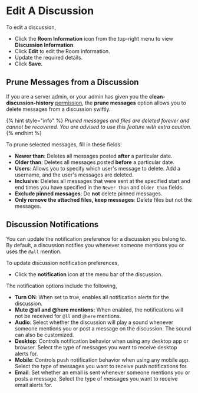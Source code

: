 # Edit A Discussion

To edit a discussion,

* Click the **Room Information** icon from the top-right menu to view **Discussion Information**.
* Click **Edit** to edit the Room information.
* Update the required details.
* Click **Save.**

## Prune Messages from a Discussion

If you are a server admin, or your admin has given you the **clean-discussion-history** [permission](../../../workspace-administration/permissions.md), the **prune messages** option allows you to delete messages from a discussion swiftly.

{% hint style="info" %}
_Pruned messages and files are deleted forever and cannot be recovered. You are advised to use this feature with extra caution._
{% endhint %}

To prune selected messages, fill in these fields:

* **Newer than**: Deletes all messages posted **after** a particular date.
* **Older than**: Deletes all messages posted **before** a particular date.
* **Users**: Allows you to specify which user's message to delete. Add a username, and the user's messages are deleted.
* **Inclusive**: Deletes all messages that were sent at the specified start and end times you have specified in the `Newer than` and `Older than` fields.
* **Exclude pinned messages**: Do **not** delete pinned messages.
* **Only remove the attached files, keep messages**: Delete files but not the messages.

## Discussion Notifications

You can update the notification preference for a discussion you belong to. By default, a discussion notifies you whenever someone mentions you or uses the `@all` mention.

To update discussion notification preferences,

* Click the **notification** icon at the menu bar of the discussion.

The notification options include the following,

* **Turn ON**: When set to true, enables all notification alerts for the discussion.
* **Mute @all and @here mentions:** When enabled, the notifications will not be received for `@ll` and `@here` mentions.
* **Audio**: Select whether the discussion will play a sound whenever someone mentions you or post a message on the discussion. The sound can also be customized.
* **Desktop**: Controls notification behavior when using any desktop app or browser. Select the type of messages you want to receive desktop alerts for.
* **Mobile**: Controls push notification behavior when using any mobile app. Select the type of messages you want to receive push notifications for.
* **Email**: Set whether an email is sent whenever someone mentions you or posts a message. Select the type of messages you want to receive email alerts for.

